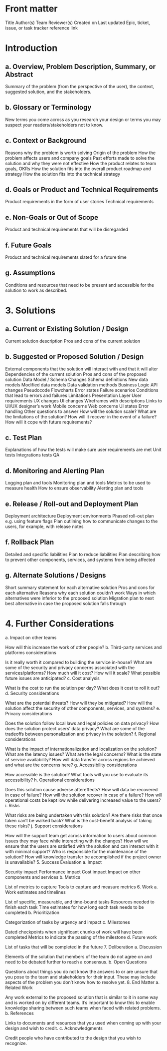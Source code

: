 # Front matter
Title 
Author(s)
Team
Reviewer(s)
Created on
Last updated
Epic, ticket, issue, or task tracker reference link

# Introduction
## a. Overview, Problem Description, Summary, or Abstract

Summary of the problem (from the perspective of the user), the context, suggested solution, and the stakeholders. 
## b. Glossary  or Terminology

New terms you come across as you research your design or terms you may suspect your readers/stakeholders not to know.  
## c. Context or Background

Reasons why the problem is worth solving
Origin of the problem
How the problem affects users and company goals
Past efforts made to solve the solution and why they were not effective
How the product relates to team goals, OKRs
How the solution fits into the overall product roadmap and strategy
How the solution fits into the technical strategy

## d. Goals or Product and Technical Requirements

Product requirements in the form of user stories 
Technical requirements
## e. Non-Goals or Out of Scope

Product and technical requirements that will be disregarded
## f. Future Goals

Product and technical requirements slated for a future time
## g. Assumptions

Conditions and resources that need to be present and accessible for the solution to work as described. 
# 3. Solutions
## a. Current or Existing Solution / Design

Current solution description
Pros and cons of the current solution

## b. Suggested or Proposed Solution / Design 

External components that the solution will interact with and that it will alter
Dependencies of the current solution
Pros and cons of the proposed  solution 
Data Model / Schema Changes
Schema definitions
New data models
Modified data models
Data validation methods
Business Logic
API changes
Pseudocode
Flowcharts
Error states
Failure scenarios
Conditions that lead to errors and failures
Limitations
Presentation Layer
User requirements
UX changes
UI changes
Wireframes with descriptions
Links to UI/UX designer’s work
Mobile concerns
Web concerns
UI states
Error handling
Other questions to answer
How will the solution scale?
What are the limitations of the solution?
How will it recover in the event of a failure?
How will it cope with future requirements?

## c. Test Plan

Explanations of how the tests will make sure user requirements are met
Unit tests
Integrations tests
QA

## d. Monitoring and Alerting Plan 

Logging plan and tools
Monitoring plan and tools
Metrics to be used to measure health
How to ensure observability
Alerting plan and tools
## e. Release / Roll-out and Deployment Plan

Deployment architecture 
Deployment environments
Phased roll-out plan e.g. using feature flags
Plan outlining how to communicate changes to the users, for example, with release notes

## f. Rollback Plan

Detailed and specific liabilities 
Plan to reduce liabilities
Plan describing how to prevent other components, services, and systems from being affected

## g. Alternate Solutions / Designs

Short summary statement for each alternative solution
Pros and cons for each alternative
Reasons why each solution couldn’t work 
Ways in which alternatives were inferior to the proposed solution
Migration plan to next best alternative in case the proposed solution falls through

# 4. Further Considerations
a. Impact on other teams

How will this increase the work of other people?
b. Third-party services and platforms considerations

Is it really worth it compared to building the service in-house?
What are some of the security and privacy concerns associated with the services/platforms?
How much will it cost?
How will it scale?
What possible future issues are anticipated? 
c. Cost analysis

What is the cost to run the solution per day?
What does it cost to roll it out? 
d. Security considerations

What are the potential threats?
How will they be mitigated?
How will the solution affect the security of other components, services, and systems?
e. Privacy considerations

Does the solution follow local laws and legal policies on data privacy?
How does the solution protect users’ data privacy?
What are some of the tradeoffs between personalization and privacy in the solution? 
f. Regional considerations

What is the impact of internationalization and localization on the solution?
What are the latency issues?
What are the legal concerns?
What is the state of service availability?
How will data transfer across regions be achieved and what are the concerns here? 
g. Accessibility considerations

How accessible is the solution?
What tools will you use to evaluate its accessibility? 
h. Operational considerations

Does this solution cause adverse aftereffects?
How will data be recovered in case of failure?
How will the solution recover in case of a failure?
How will operational costs be kept low while delivering increased value to the users? 
i. Risks

What risks are being undertaken with this solution?
Are there risks that once taken can’t be walked back?
What is the cost-benefit analysis of taking these risks? 
j. Support considerations

How will the support team get across information to users about common issues they may face while interacting with the changes?
How will we ensure that the users are satisfied with the solution and can interact with it with minimal support?
Who is responsible for the maintenance of the solution?
How will knowledge transfer be accomplished if the project owner is unavailable? 
5. Success Evaluation
a. Impact

Security impact
Performance impact
Cost impact
Impact on other components and services
b. Metrics

List of metrics to capture
Tools to capture and measure metrics
6. Work
a. Work estimates and timelines

List of specific, measurable, and time-bound tasks
Resources needed to finish each task
Time estimates for how long each task needs to be completed
b. Prioritization

Categorization of tasks by urgency and impact
c. Milestones

Dated checkpoints when significant chunks of work will have been completed
Metrics to indicate the passing of the milestone
d. Future work

List of tasks that will be completed in the future
7. Deliberation
a. Discussion

Elements of the solution that members of the team do not agree on and need to be debated further to reach a consensus.
b. Open Questions

Questions about things you do not know the answers to or are unsure that you pose to the team and stakeholders for their input. These may include aspects of the problem you don’t know how to resolve yet. 
8. End Matter
a. Related Work

Any work external to the proposed solution that is similar to it in some way and is worked on by different teams. It’s important to know this to enable knowledge sharing between such teams when faced with related problems. 
b. References

Links to documents and resources that you used when coming up with your design and wish to credit. 
c. Acknowledgments

Credit people who have contributed to the design that you wish to recognize.
